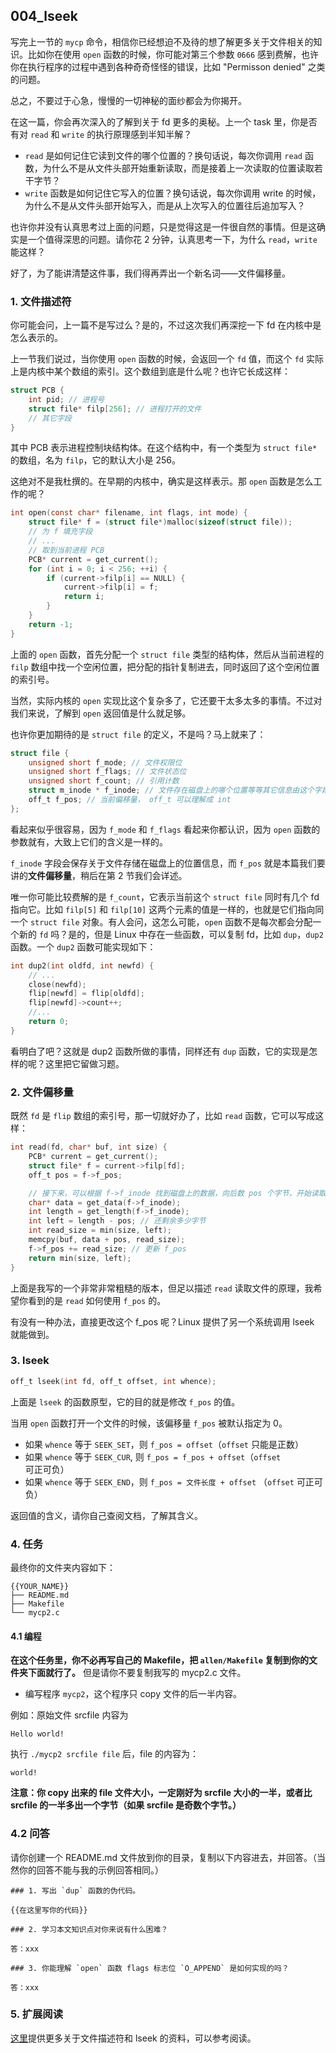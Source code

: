 ## 004_lseek

写完上一节的 `mycp` 命令，相信你已经想迫不及待的想了解更多关于文件相关的知识。比如你在使用 `open` 函数的时候，你可能对第三个参数 `0666` 感到费解，也许你在执行程序的过程中遇到各种奇奇怪怪的错误，比如 "Permisson denied" 之类的问题。

总之，不要过于心急，慢慢的一切神秘的面纱都会为你揭开。

在这一篇，你会再次深入的了解到关于 fd 更多的奥秘。上一个 task 里，你是否有对 `read` 和 `write` 的执行原理感到半知半解？

- `read` 是如何记住它读到文件的哪个位置的？换句话说，每次你调用 `read` 函数，为什么不是从文件头部开始重新读取，而是接着上一次读取的位置读取若干字节？
- `write` 函数是如何记住它写入的位置？换句话说，每次你调用 write 的时候，为什么不是从文件头部开始写入，而是从上次写入的位置往后追加写入？

也许你并没有认真思考过上面的问题，只是觉得这是一件很自然的事情。但是这确实是一个值得深思的问题。请你花 2 分钟，认真思考一下，为什么 `read`，`write` 能这样？

好了，为了能讲清楚这件事，我们得再弄出一个新名词——文件偏移量。

### 1. 文件描述符

你可能会问，上一篇不是写过么？是的，不过这次我们再深挖一下 fd 在内核中是怎么表示的。

上一节我们说过，当你使用 `open` 函数的时候，会返回一个 `fd` 值，而这个 `fd` 实际上是内核中某个数组的索引。这个数组到底是什么呢？也许它长成这样：

```c
struct PCB {
    int pid; // 进程号
    struct file* filp[256]; // 进程打开的文件
    // 其它字段
}
```

其中 PCB 表示进程控制块结构体。在这个结构中，有一个类型为 `struct file*` 的数组，名为 `filp`，它的默认大小是 256。

这绝对不是我杜撰的。在早期的内核中，确实是这样表示。那 `open` 函数是怎么工作的呢？

```c
int open(const char* filename, int flags, int mode) {
    struct file* f = (struct file*)malloc(sizeof(struct file));
    // 为 f 填充字段
    // ...
    // 取到当前进程 PCB
    PCB* current = get_current();
    for (int i = 0; i < 256; ++i) {
        if (current->filp[i] == NULL) {
            current->filp[i] = f;
            return i;
        }
    }
    return -1;
}
```

上面的 `open` 函数，首先分配一个 `struct file` 类型的结构体，然后从当前进程的 `filp` 数组中找一个空闲位置，把分配的指针复制进去，同时返回了这个空闲位置的索引号。

当然，实际内核的 `open` 实现比这个复杂多了，它还要干太多太多的事情。不过对我们来说，了解到 `open` 返回值是什么就足够。

也许你更加期待的是 `struct file` 的定义，不是吗？马上就来了：

```c
struct file {
    unsigned short f_mode; // 文件权限位
    unsigned short f_flags; // 文件状态位
    unsigned short f_count; // 引用计数
    struct m_inode * f_inode; // 文件存在磁盘上的哪个位置等等其它信息由这个字段来解释
    off_t f_pos; // 当前偏移量， off_t 可以理解成 int
};
```

看起来似乎很容易，因为 `f_mode` 和 `f_flags` 看起来你都认识，因为 `open` 函数的参数就有，大致上它们的含义是一样的。

`f_inode` 字段会保存关于文件存储在磁盘上的位置信息，而 `f_pos` 就是本篇我们要讲的**文件偏移量**，稍后在第 2 节我们会详述。

唯一你可能比较费解的是 `f_count`，它表示当前这个 `struct file` 同时有几个 fd 指向它。比如 `filp[5]` 和 `filp[10]` 这两个元素的值是一样的，也就是它们指向同一个 `struct file` 对象。有人会问，这怎么可能，`open` 函数不是每次都会分配一个新的 `fd` 吗？是的，但是 Linux 中存在一些函数，可以复制 fd，比如 `dup`，`dup2` 函数。一个 `dup2` 函数可能实现如下：

```c
int dup2(int oldfd, int newfd) {
    // ...
    close(newfd);
    flip[newfd] = flip[oldfd];
    flip[newfd]->count++;
    //...
    return 0;
}
```

看明白了吧？这就是 dup2 函数所做的事情，同样还有 `dup` 函数，它的实现是怎样的呢？这里把它留做习题。

### 2. 文件偏移量

既然 `fd` 是 `flip` 数组的索引号，那一切就好办了，比如 `read` 函数，它可以写成这样：

```c
int read(fd, char* buf, int size) {
    PCB* current = get_current();
    struct file* f = current->filp[fd];
    off_t pos = f->f_pos;

    // 接下来，可以根据 f->f_inode 找到磁盘上的数据，向后数 pos 个字节，开始读取数据
    char* data = get_data(f->f_inode);
    int length = get_length(f->f_inode);
    int left = length - pos; // 还剩余多少字节
    int read_size = min(size, left);
    memcpy(buf, data + pos, read_size);
    f->f_pos += read_size; // 更新 f_pos
    return min(size, left);
}
```

上面是我写的一个非常非常粗糙的版本，但足以描述 `read` 读取文件的原理，我希望你看到的是 `read` 如何使用 `f_pos` 的。

有没有一种办法，直接更改这个 f_pos 呢？Linux 提供了另一个系统调用 lseek 就能做到。

### 3. lseek

```c
off_t lseek(int fd, off_t offset, int whence);
```

上面是 `lseek` 的函数原型，它的目的就是修改 `f_pos` 的值。

当用 `open` 函数打开一个文件的时候，该偏移量 `f_pos` 被默认指定为 0。

- 如果 `whence` 等于 `SEEK_SET`，则 `f_pos = offset`（`offset` 只能是正数）
- 如果 `whence` 等于 `SEEK_CUR`, 则 `f_pos = f_pos + offset`（`offset` 可正可负）
- 如果 `whence` 等于 `SEEK_END`，则 `f_pos = 文件长度 + offset` （`offset` 可正可负）

返回值的含义，请你自己查阅文档，了解其含义。

### 4. 任务

最终你的文件夹内容如下：

```
{{YOUR_NAME}}
├── README.md
├── Makefile
└── mycp2.c
```

#### 4.1 编程

**在这个任务里，你不必再写自己的 Makefile，把 `allen/Makefile` 复制到你的文件夹下面就行了。** 但是请你不要复制我写的 mycp2.c 文件。

- 编写程序 `mycp2`，这个程序只 copy 文件的后一半内容。

例如：原始文件 srcfile 内容为

```
Hello world!
```

执行 `./mycp2 srcfile file` 后，file 的内容为：

```
world!
```

**注意：你 copy 出来的 file 文件大小，一定刚好为 srcfile 大小的一半，或者比 srcfile 的一半多出一个字节（如果 srcfile 是奇数个字节。）**

### 4.2 问答

请你创建一个 README.md 文件放到你的目录，复制以下内容进去，并回答。（当然你的回答不能与我的示例回答相同。）

```
### 1. 写出 `dup` 函数的伪代码。

{{在这里写你的代码}}

### 2. 学习本文知识点对你来说有什么困难？

答：xxx

### 3. 你能理解 `open` 函数 flags 标志位 `O_APPEND` 是如何实现的吗？

答：xxx
```

### 5. 扩展阅读

[这里](https://blog.csdn.net/q1007729991/article/details/52564810)提供更多关于文件描述符和 lseek 的资料，可以参考阅读。
